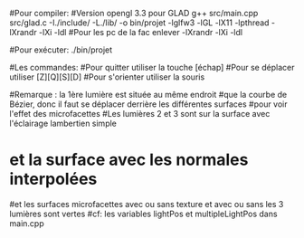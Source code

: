 
#Pour compiler:
#Version opengl 3.3 pour GLAD
g++ src/main.cpp src/glad.c -I./include/ -L./lib/ -o bin/projet -lglfw3 -lGL -lX11 -lpthread -lXrandr -lXi -ldl
#Pour les pc de la fac enlever -lXrandr -lXi -ldl

#Pour exécuter:
./bin/projet

#Les commandes:
#Pour quitter utiliser la touche [échap]
#Pour se déplacer utiliser [Z][Q][S][D]
#Pour s'orienter utiliser la souris

#Remarque : la 1ère lumière est située au même endroit
#que la courbe de Bézier, donc il faut se déplacer derrière les différentes surfaces 
#pour voir l'effet des microfacettes
#Les lumières 2 et 3 sont sur la surface avec l'éclairage lambertien simple
# et la surface avec les normales interpolées
#et les surfaces microfacettes avec ou sans texture et avec ou sans les 3 lumières sont vertes
#cf: les variables lightPos et multipleLightPos dans main.cpp
